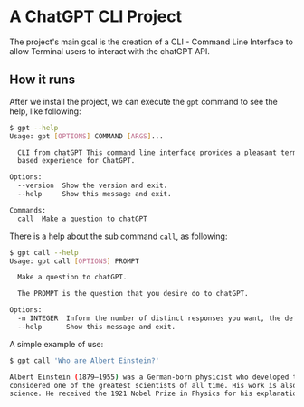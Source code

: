 # A ChatGPT CLI Project 


The project's main goal is the creation of a CLI - Command Line Interface to allow Terminal users to interact with the 
chatGPT API.

## How it runs

After we install the project, we can execute the `gpt` command to see the help, like following:

```bash
$ gpt --help
Usage: gpt [OPTIONS] COMMAND [ARGS]...

  CLI from chatGPT This command line interface provides a pleasant terminal-
  based experience for ChatGPT.

Options:
  --version  Show the version and exit.
  --help     Show this message and exit.

Commands:
  call  Make a question to chatGPT

```

There is a help about the sub command `call`, as following:

```bash
$ gpt call --help
Usage: gpt call [OPTIONS] PROMPT

  Make a question to chatGPT.

  The PROMPT is the question that you desire do to chatGPT.

Options:
  -n INTEGER  Inform the number of distinct responses you want, the default is 1.
  --help      Show this message and exit.

```

A simple example of use:
```bash
$ gpt call 'Who are Albert Einstein?'

Albert Einstein (1879–1955) was a German-born physicist who developed the theory of relativity and is generally 
considered one of the greatest scientists of all time. His work is also known for its influence on the philosophy of 
science. He received the 1921 Nobel Prize in Physics for his explanation of the photoelectric effect.

```